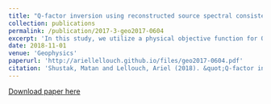 ```yaml
---
title: "Q-factor inversion using reconstructed source spectral consistency"
collection: publications
permalink: /publication/2017-3-geo2017-0604
excerpt: 'In this study, we utilize a physical objective function for Q-factor inversion. Assuming correct velocity and attenuation models, back-propagation of recorded data should have the same spectral content at the source location. This property is used in a global optimization scheme, allowing for high-resolution Q-model recovery.'
date: 2018-11-01
venue: 'Geophysics'
paperurl: 'http://ariellellouch.github.io/files/geo2017-0604.pdf'
citation: 'Shustak, Matan and Lellouch, Ariel (2018). &quot;Q-factor inversion using reconstructed source spectral consistency&quot; <i>Geophysics</i>. 83(6).'
---
```


[Download paper here](http://ariellellouch.github.io/files/Lgeo2017-0604.pdf)

